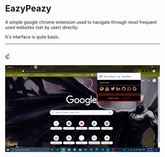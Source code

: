 # EazyPeazy
A simple google chrome extension used to navigate through most frequent used websites (set by user) directly. 

It's interface is quite basic.<br>

<hr>
<br>
<a href="https://anubhavv1998.github.io/EazyPeazy/">📫</a>

<br>

<a href="https://anubhavv1998.github.io/EazyPeazy/">
 
 ![EazyPeazy](https://github.com/anubhavv1998/EazyPeazy/blob/gh-pages/assets/EazyPeazyDemo.png?raw=true)

</a>
<br>

